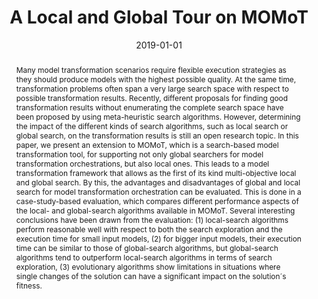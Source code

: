 ---
abstract: 'Many model transformation scenarios require flexible execution strategies
  as they should produce models with the highest possible quality. At the same time,
  transformation problems often span a very large search space with respect to possible
  transformation results. Recently, different proposals for finding good transformation
  results without enumerating the complete search space have been proposed by using
  meta-heuristic search algorithms. However, determining the impact of the different
  kinds of search algorithms, such as local search or global search, on the transformation
  results is still an open research topic. In this paper, we present an extension
  to MOMoT, which is a search-based model transformation tool, for supporting not
  only global searchers for model transformation orchestrations, but also local ones.
  This leads to a model transformation framework that allows as the first of its kind
  multi-objective local and global search. By this, the advantages and disadvantages
  of global and local search for model transformation orchestration can be evaluated.
  This is done in a case-study-based evaluation, which compares different performance
  aspects of the local- and global-search algorithms available in MOMoT. Several interesting
  conclusions have been drawn from the evaluation: (1) local-search algorithms perform
  reasonable well with respect to both the search exploration and the execution time
  for small input models, (2) for bigger input models, their execution time can be
  similar to those of global-search algorithms, but global-search algorithms tend
  to outperform local-search algorithms in terms of search exploration, (3) evolutionary
  algorithms show limitations in situations where single changes of the solution can
  have a significant impact on the solution´s fitness.'
authors:
- Robert Bill
- Martin Fleck
- Javier Troya
- Tanja Mayerhofer
- Manuel Wimmer
date: '2019-01-01'
featured: false
links:
- name: Publik
  url: https://publik.tuwien.ac.at/showentry.php?ID=262074&lang=2
publication_types:
- '2'
publishDate: '2019-01-01'
specifics: Software and Systems Modeling, 18 (2019), S. 1017 - 1046.
title: A Local and Global Tour on MOMoT
url_pdf: https://publik.tuwien.ac.at/files/publik_262074.pdf
---